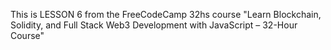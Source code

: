 This is LESSON 6 from the FreeCodeCamp 32hs course "Learn Blockchain, Solidity, and Full Stack Web3 Development with JavaScript – 32-Hour Course"
